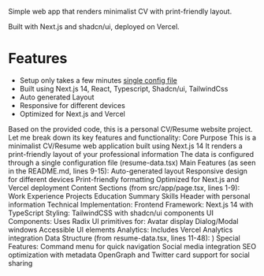 
Simple web app that renders minimalist CV with print-friendly layout.

Built with Next.js and shadcn/ui, deployed on Vercel.

# Features

- Setup only takes a few minutes [single config file](./src/data/resume-data.tsx)
- Built using Next.js 14, React, Typescript, Shadcn/ui, TailwindCss
- Auto generated Layout
- Responsive for different devices
- Optimized for Next.js and Vercel


Based on the provided code, this is a personal CV/Resume website project. Let me break down its key features and functionality:
Core Purpose
This is a minimalist CV/Resume web application built using Next.js 14
It renders a print-friendly layout of your professional information
The data is configured through a single configuration file (resume-data.tsx)
Main Features (as seen in the README.md, lines 9-15):
Auto-generated layout
Responsive design for different devices
Print-friendly formatting
Optimized for Next.js and Vercel deployment
Content Sections (from src/app/page.tsx, lines 1-9):
Work Experience
Projects
Education
Summary
Skills
Header with personal information
Technical Implementation:
Frontend Framework: Next.js 14 with TypeScript
Styling: TailwindCSS with shadcn/ui components
UI Components: Uses Radix UI primitives for:
Avatar display
Dialog/Modal windows
Accessible UI elements
Analytics: Includes Vercel Analytics integration
Data Structure (from resume-data.tsx, lines 11-48):
)
Special Features:
Command menu for quick navigation
Social media integration
SEO optimization with metadata
OpenGraph and Twitter card support for social sharing